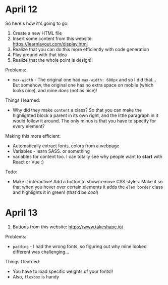 # April 12

So here's how it's going to go:

1. Create a new HTML file
2. Insert some content from this website: https://learnlayout.com/display.html
3. Realize that you can do this more efficiently with code generation
4. Play around with that idea
5. Realize that the whole point is design!!

Problems:

* `max-width` - The original one had `max-width: 600px` and so I did that... But somehow, the original one has no extra space on mobile (which looks nice), and mine *does* (not as nice)!


Things I learned:

* Why did they make `content` a class? So that you can make the highlighted block a parent in its own right, and the little paragraph in it would follow it around. The only minus is that you have to specify for every element?

Making this more efficient:

* Automatically extract fonts, colors from a webpage
* Variables - learn SASS. or something
* variables for content too. I can totally see why people want to **start** with React or Vue :)

Todo:

* Make it interactive! Add a button to show/remove CSS styles. Make it so that when you hover over certain elements it adds the `elem border` class and highlights it in green! (that'd be *cool*)

# April 13

1. Buttons from this website: https://www.takeshape.io/

Problems:

* `padding` - I had the wrong fonts, so figuring out why mine looked different was challenging...

Things I learned:

* You have to load specific weights of your fonts!!
* Also, `flexbox` is handy

